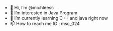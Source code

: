 - 👋 Hi, I’m @michleesc
- 👀 I’m interested in Java Program
- 🌱 I’m currently learning C++ and java right now
- 📫 How to reach me IG : msc_024

